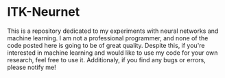 # ITK-Neurnet
This is a repository dedicated to my experiments with neural networks and machine learning. I am not a professional programmer, and none of the code posted here is going to be of great quality. Despite this, if you're interested in machine learning and would like to use my code for your own research, feel free to use it. Additionaly, if you find any bugs or errors, please notify me!
